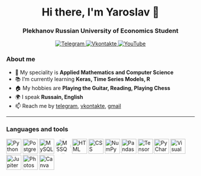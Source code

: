 <div id="header" align="center">
  <h1>Hi there, I'm Yaroslav 👋</h1>
  <h3>Plekhanov Russian University of Economics Student</h3>
</div>

<div id="socials" align="center">
  <a href="https://t.me/FrumsM">
    <img src="https://img.shields.io/badge/Telegram-blue?style=for-the-badge&logo=telegram&logoColor=white" alt="Telegram"/>
  </a>
  <a href="https://vk.com/id217928311">
    <img src="https://img.shields.io/badge/vkontakte-blue?style=for-the-badge&logo=vk&logoColor=white" alt="Vkontakte"/>
  </a>
 <a href="https://www.youtube.com/channel/UCJ_cPTdjr4FSVUA8IUY_zzA">
    <img src="https://img.shields.io/badge/youtube-red?style=for-the-badge&logo=youtube&logoColor=white" alt="YouTube"/>
  </a>
</div>

### About me

- 👷 My speciality is **Applied Mathematics and Computer Science**
- 📚 I’m currently learning **Keras, Time Series Models, R**
- 🏠 My hobbies are **Playing the Guitar, Reading, Playing Chess**
- 🌍 I speak **Russain, English**
- 📫 Reach me by [telegram](https://t.me/FrumsM), [vkontakte](https://vk.com/id217928311), [gmail](mailto:frums199@gmail.com)

---
          
 ### Languages and tools

<img src="https://cdn.jsdelivr.net/gh/devicons/devicon/icons/python/python-original.svg" title="Python" width="40" height="40"/> <img 
src="https://cdn.jsdelivr.net/gh/devicons/devicon/icons/postgresql/postgresql-original.svg" title="PostgreSQL" width="40" height="40"/> <img                                      src="https://cdn.jsdelivr.net/gh/devicons/devicon/icons/mysql/mysql-original.svg" title="MySQL" width="40" height="40"/> <img                     
src="https://cdn.jsdelivr.net/gh/devicons/devicon/icons/microsoftsqlserver/microsoftsqlserver-plain.svg" title="MSSQL" width="40" height="40" style="background-color: white; border-radius: 50%;"/> <img
src="https://cdn.jsdelivr.net/gh/devicons/devicon/icons/html5/html5-original.svg" title="HTML" width="40" height="40"/> <img src="https://cdn.jsdelivr.net/gh/devicons/devicon/icons/css3/css3-original.svg" title="CSS" width="40" height="40"/> <img src="https://cdn.jsdelivr.net/gh/devicons/devicon/icons/numpy/numpy-original.svg" title="NumPy" width="40" height="40"/> <img src="https://cdn.jsdelivr.net/gh/devicons/devicon/icons/pandas/pandas-original.svg" title="Pandas" width="40" height="40"/> <img 
src="https://cdn.jsdelivr.net/gh/devicons/devicon/icons/tensorflow/tensorflow-original.svg" title="TensorFlow" width="40" height="40" />  <img                                    src="https://cdn.jsdelivr.net/gh/devicons/devicon/icons/pycharm/pycharm-original.svg" title="PyCharm" width="40" height="40"/> <img src="https://cdn.jsdelivr.net/gh/devicons/devicon/icons/visualstudio/visualstudio-plain.svg" title="Visual" width="40" height="40"/> <img src="https://cdn.jsdelivr.net/gh/devicons/devicon/icons/jupyter/jupyter-original.svg" title="Jupiter" width="40" height="40"/> <img src="https://cdn.jsdelivr.net/gh/devicons/devicon/icons/photoshop/photoshop-plain.svg" title="Photoshop" width="40" height="40"/> <img
src="https://cdn.jsdelivr.net/gh/devicons/devicon/icons/canva/canva-original.svg" title="Canva" width="40" height="40"/>


                  
          
          

